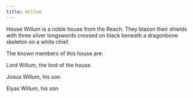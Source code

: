 ```yaml
---
title: Willum
---
```


House Willum is a noble house from the Reach. They blazon their shields with three silver longswords crossed on black beneath a dragonbone skeleton on a white chief.

The known members of this house are:

Lord Willum, the lord of the house.

Josua Willum, his son

Elyas Willum, his son 


